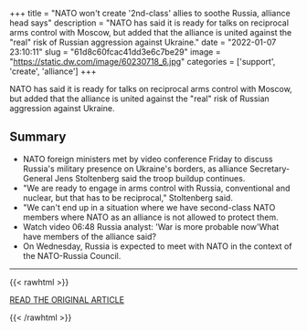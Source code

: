 +++
title = "NATO won't create '2nd-class' allies to soothe Russia, alliance head says"
description = "NATO has said it is ready for talks on reciprocal arms control with Moscow, but added that the alliance is united against the \"real\" risk of Russian aggression against Ukraine."
date = "2022-01-07 23:10:11"
slug = "61d8c60fcac41dd3e6c7be29"
image = "https://static.dw.com/image/60230718_6.jpg"
categories = ['support', 'create', 'alliance']
+++

NATO has said it is ready for talks on reciprocal arms control with Moscow, but added that the alliance is united against the \"real\" risk of Russian aggression against Ukraine.

## Summary

- NATO foreign ministers met by video conference Friday to discuss Russia's military presence on Ukraine's borders, as alliance Secretary-General Jens Stoltenberg said the troop buildup continues.
- "We are ready to engage in arms control with Russia, conventional and nuclear, but that has to be reciprocal," Stoltenberg said.
- "We can't end up in a situation where we have second-class NATO members where NATO as an alliance is not allowed to protect them.
- Watch video 06:48 Russia analyst: 'War is more probable now'What have members of the alliance said?
- On Wednesday, Russia is expected to meet with NATO in the context of the NATO-Russia Council.

---

{{< rawhtml >}}
  <p class="article-category">
    <a target="_blank" href="https://www.dw.com/en/nato-wont-create-2nd-class-allies-to-soothe-russia-alliance-head-says/a-60361903">READ THE ORIGINAL ARTICLE</a>
  </p>
{{< /rawhtml >}}
